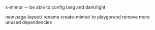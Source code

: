 x-mimor -- be able to config lang and dark/light

new page-layout/
rename create-mimor/ to playgorund
remove more unused dependencies
